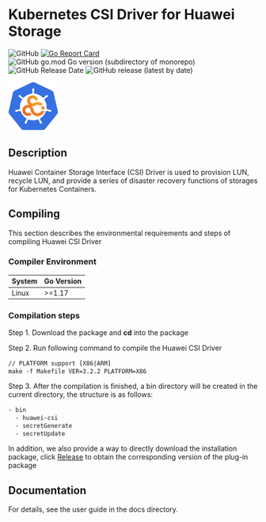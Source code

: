 # Kubernetes CSI Driver for Huawei Storage

![GitHub](https://img.shields.io/github/license/Huawei/eSDK_K8S_Plugin)
[![Go Report Card](https://goreportcard.com/badge/github.com/huawei/esdk_k8s_plugin)](https://goreportcard.com/report/github.com/huawei/esdk_k8s_plugin)
![GitHub go.mod Go version (subdirectory of monorepo)](https://img.shields.io/github/go-mod/go-version/Huawei/eSDK_K8S_Plugin)
![GitHub Release Date](https://img.shields.io/github/release-date/Huawei/eSDK_K8S_Plugin)
![GitHub release (latest by date)](https://img.shields.io/github/downloads/Huawei/eSDK_K8S_Plugin/latest/total)

<img src="logo/csi.png" alt="Huawei CSI" width="100" height="100">

## Description

Huawei Container Storage Interface (CSI) Driver is used to provision LUN, recycle LUN, 
and provide a series of disaster recovery functions of storages for Kubernetes Containers.

## Compiling
This section describes the environmental requirements and steps of compiling Huawei CSI Driver

### Compiler Environment
| System | Go Version |
|---|---|
|Linux|    >=1.17|

### Compilation steps
Step 1. Download the package and **cd** into the package

Step 2. Run following command to compile the Huawei CSI Driver

    // PLATFORM support [X86|ARM]
    make -f Makefile VER=3.2.2 PLATFORM=X86

Step 3. After the compilation is finished, a bin directory will be created in the current 
directory, the structure is as follows:

    - bin
      - huawei-csi
      - secretGenerate
      - secretUpdate

In addition, we also provide a way to directly download the installation package, 
click [Release](https://github.com/Huawei/eSDK_K8S_Plugin/releases) to obtain the corresponding version of the plug-in package

## Documentation

For details, see the user guide in the docs directory.